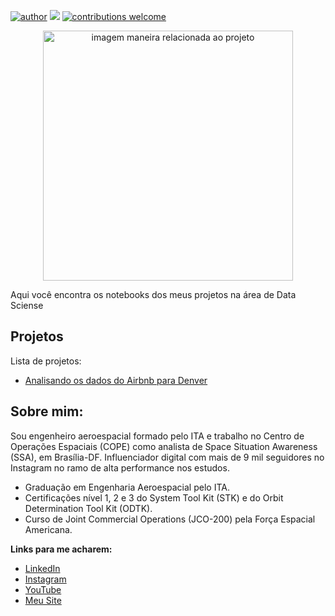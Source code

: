 [![author](https://img.shields.io/badge/author-nogueiradesn-red.svg)](https://www.linkedin.com/in/david-nogueira-2208b6125/) [![](https://img.shields.io/badge/python-3.7+-blue.svg)](https://www.python.org/downloads/release/python-365/) [![contributions welcome](https://img.shields.io/badge/contributions-welcome-brightgreen.svg?style=flat)](https://github.com/rafaelnduarte/portfolio/issues)

<p align="center">
  <img src="https://images.unsplash.com/photo-1644325349124-d1756b79dd42?q=80&w=1775&auto=format&fit=crop&ixlib=rb-4.0.3&ixid=M3wxMjA3fDB8MHxwaG90by1wYWdlfHx8fGVufDB8fHx8fA%3D%3D" alt="imagem maneira relacionada ao projeto"height=400px >
</p>

Aqui você encontra os notebooks dos meus projetos na área de Data Sciense

## Projetos

Lista de projetos:
* [Analisando os dados do Airbnb para Denver](https://github.com/nogueiradesn/repo_principal/blob/main/Analisando_os_Dados_do_Airbnb_Denver.ipynb)


## Sobre mim:

Sou engenheiro aeroespacial formado pelo ITA e trabalho no Centro de Operações Espaciais (COPE) como analista de Space Situation Awareness (SSA), em Brasília-DF. Influenciador digital com mais de 9 mil seguidores no Instagram no ramo de alta performance nos estudos.
* Graduação em Engenharia Aeroespacial pelo ITA.
* Certificações nível 1, 2 e 3 do System Tool Kit (STK) e do Orbit Determination Tool Kit (ODTK).
* Curso de Joint Commercial Operations (JCO-200) pela Força Espacial Americana.


**Links para me acharem:**
* [LinkedIn](https://www.linkedin.com/in/david-nogueira-2208b6125/)
* [Instagram](https://www.instagram.com/oiteanomilitar/)
* [YouTube](https://www.youtube.com/@OIteanoMilitar?si=KMQkeKUUXZ1hA4bG/)
* [Meu Site](https://www.oiteanomilitar.com)
